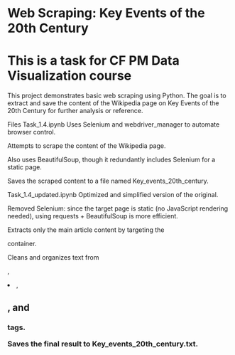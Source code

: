 # Web Scraping: Key Events of the 20th Century
# This is a task for CF PM Data Visualization course

This project demonstrates basic web scraping using Python. The goal is to extract and save the content of the Wikipedia page on Key Events of the 20th Century for further analysis or reference.

Files
Task_1.4.ipynb
Uses Selenium and webdriver_manager to automate browser control.

Attempts to scrape the content of the Wikipedia page.

Also uses BeautifulSoup, though it redundantly includes Selenium for a static page.

Saves the scraped content to a file named Key_events_20th_century.

Task_1.4_updated.ipynb
Optimized and simplified version of the original.

Removed Selenium: since the target page is static (no JavaScript rendering needed), using requests + BeautifulSoup is more efficient.

Extracts only the main article content by targeting the <div class="mw-parser-output"> container.

Cleans and organizes text from <p>, <li>, <h2>, and <h3> tags.

Saves the final result to Key_events_20th_century.txt.